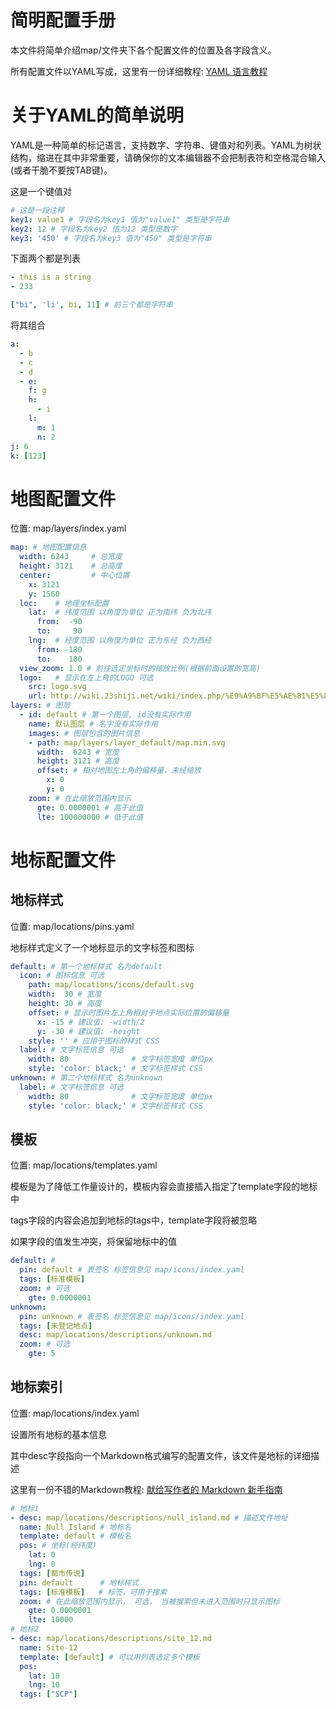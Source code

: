 # 简明配置手册

本文件将简单介绍map/文件夹下各个配置文件的位置及各字段含义。

所有配置文件以YAML写成，这里有一份详细教程: [YAML 语言教程](http://www.ruanyifeng.com/blog/2016/07/yaml.html)

# 关于YAML的简单说明

YAML是一种简单的标记语言，支持数字、字符串、键值对和列表。YAML为树状结构，缩进在其中非常重要，请确保你的文本编辑器不会把制表符和空格混合输入(或者干脆不要按TAB键)。

这是一个键值对

```yaml
# 这是一段注释
key1: value1 # 字段名为key1 值为"value1" 类型是字符串
key2: 12 # 字段名为key2 值为12 类型是数字
key3: '450' # 字段名为key3 值为"450" 类型是字符串
```

下面两个都是列表

```yaml
- this is a string
- 233
```

```yaml
["bi", 'li', bi, 11] # 前三个都是字符串
```

将其组合

```yaml
a:
  - b
  - c
  - d
  - e:
    f: g
    h:
      - i
    l:
      m: 1
      n: 2
j: 6
k: [123]
```

# 地图配置文件

位置: map/layers/index.yaml

```yaml
map: # 地图配置信息
  width: 6243     # 总宽度
  height: 3121    # 总高度
  center:         # 中心位置
    x: 3121
    y: 1560
  loc:    # 地理坐标配置
    lat:  # 纬度范围 以角度为单位 正为南纬 负为北纬
      from:  -90
      to:     90
    lng:  # 经度范围 以角度为单位 正为东经 负为西经
      from: -180
      to:    180
  view_zoom: 1.0 # 前往选定坐标时的缩放比例(根据前面设置的宽高)
  logo:   # 显示在左上角的LOGO 可选
    src: logo.svg
    url: http://wiki.23shiji.net/wiki/index.php/%E9%A9%BF%E5%AE%81%E5%85%B1%E5%92%8C%E5%9B%BD
layers: # 图层
  - id: default # 第一个图层, id没有实际作用
    name: 默认图层 # 名字没有实际作用
    images: # 图层包含的图片信息
    - path: map/layers/layer_default/map.min.svg
      width:  6243 # 宽度
      height: 3121 # 高度
      offset: # 相对地图左上角的偏移量，未经缩放
        x: 0
        y: 0
    zoom: # 在此缩放范围内显示
      gte: 0.0000001 # 高于此值
      lte: 100000000 # 低于此值
```

# 地标配置文件

## 地标样式

位置: map/locations/pins.yaml

地标样式定义了一个地标显示的文字标签和图标

```yaml
default: # 第一个地标样式 名为default
  icon: # 图标信息 可选
    path: map/locations/icons/default.svg
    width:  30 # 宽度
    height: 30 # 高度
    offset: # 显示时图片左上角相对于地点实际位置的偏移量
      x: -15 # 建议值: -width/2
      y: -30 # 建议值: -height
    style: '' # 应用于图标的样式 CSS
  label: # 文字标签信息 可选
    width: 80              # 文字标签宽度 单位px
    style: 'color: black;' # 文字标签样式 CSS
unknown: # 第二个地标样式 名为unknown
  label: # 文字标签信息 可选
    width: 80              # 文字标签宽度 单位px
    style: 'color: black;' # 文字标签样式 CSS
```
## 模板

位置: map/locations/templates.yaml

模板是为了降低工作量设计的，模板内容会直接插入指定了template字段的地标中

tags字段的内容会追加到地标的tags中，template字段将被忽略

如果字段的值发生冲突，将保留地标中的值

```yaml
default: # 
  pin: default # 表签名 标签信息见 map/icons/index.yaml
  tags: [标准模板]
  zoom: # 可选
    gte: 0.0000001
unknown:
  pin: unknown # 表签名 标签信息见 map/icons/index.yaml
  tags: [未登记地点]
  desc: map/locations/descriptions/unknown.md
  zoom: # 可选
    gte: 5
```

## 地标索引

位置: map/locations/index.yaml

设置所有地标的基本信息

其中desc字段指向一个Markdown格式编写的配置文件，该文件是地标的详细描述

这里有一份不错的Markdown教程: [献给写作者的 Markdown 新手指南](https://www.jianshu.com/p/q81RER)

```yaml
# 地标1
- desc: map/locations/descriptions/null_island.md # 描述文件地址
  name: Null Island # 地标名
  template: default # 模板名
  pos: # 坐标(经纬度)
    lat: 0
    lng: 0
  tags: [都市传说]
  pin: default      # 地标样式
  tags: [标准模板]   # 标签，可用于搜索
  zoom: # 在此缩放范围内显示， 可选， 当被搜索但未进入范围时只显示图标
    gte: 0.0000001
    lte: 10000
# 地标2
- desc: map/locations/descriptions/site_12.md
  name: Site-12
  template: [default] # 可以用列表选定多个模板
  pos:
    lat: 10
    lng: 10
  tags: ["SCP"]
```
